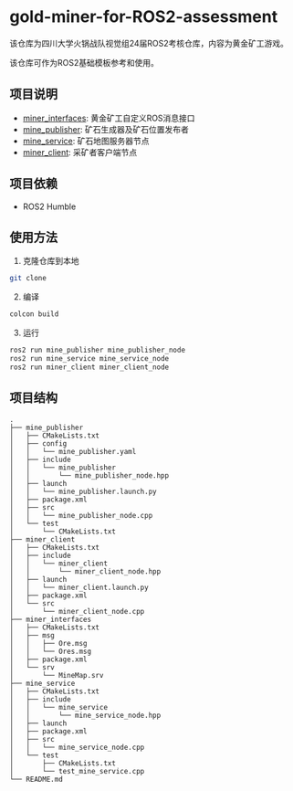 # gold-miner-for-ROS2-assessment
该仓库为四川大学火锅战队视觉组24届ROS2考核仓库，内容为黄金矿工游戏。

该仓库可作为ROS2基础模板参考和使用。
## 项目说明
- [miner_interfaces](./miner_interfaces/): 黄金矿工自定义ROS消息接口
- [mine_publisher](./mine_publisher/): 矿石生成器及矿石位置发布者
- [mine_service](./mine_service/): 矿石地图服务器节点
- [miner_client](./miner_client/): 采矿者客户端节点

## 项目依赖
- ROS2 Humble

## 使用方法
1. 克隆仓库到本地
```bash
git clone
```
2. 编译
```bash
colcon build
```
3. 运行
```bash
ros2 run mine_publisher mine_publisher_node 
ros2 run mine_service mine_service_node 
ros2 run miner_client miner_client_node 
```
## 项目结构
```
.
├── mine_publisher
│   ├── CMakeLists.txt
│   ├── config
│   │   └── mine_publisher.yaml
│   ├── include
│   │   └── mine_publisher
│   │       └── mine_publisher_node.hpp
│   ├── launch
│   │   └── mine_publisher.launch.py
│   ├── package.xml
│   ├── src
│   │   └── mine_publisher_node.cpp
│   └── test
│       └── CMakeLists.txt
├── miner_client
│   ├── CMakeLists.txt
│   ├── include
│   │   └── miner_client
│   │       └── miner_client_node.hpp
│   ├── launch
│   │   └── miner_client.launch.py
│   ├── package.xml
│   └── src
│       └── miner_client_node.cpp
├── miner_interfaces
│   ├── CMakeLists.txt
│   ├── msg
│   │   ├── Ore.msg
│   │   └── Ores.msg
│   ├── package.xml
│   └── srv
│       └── MineMap.srv
├── mine_service
│   ├── CMakeLists.txt
│   ├── include
│   │   └── mine_service
│   │       └── mine_service_node.hpp
│   ├── launch
│   ├── package.xml
│   ├── src
│   │   └── mine_service_node.cpp
│   └── test
│       ├── CMakeLists.txt
│       └── test_mine_service.cpp
└── README.md
```
